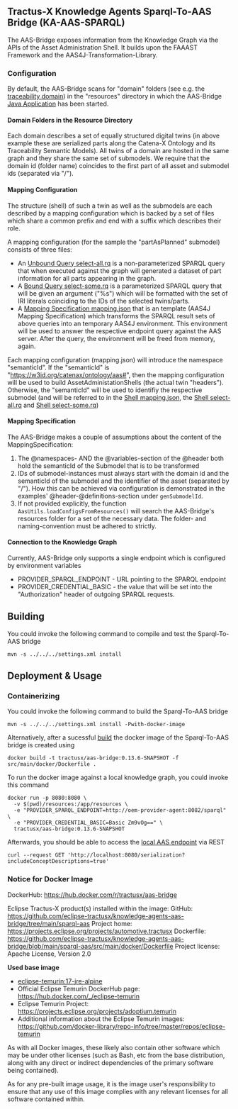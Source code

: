<!--
 * Copyright (c) 2023 SAP SE 
 * Copyright (c) 2023 T-Systems International GmbH 
 * Copyright (c) 2023 Contributors to the Eclipse Foundation
 *
 * See the NOTICE file(s) distributed with this work for additional
 * information regarding copyright ownership.
 *
 * This program and the accompanying materials are made available under the
 * terms of the Apache License, Version 2.0 which is available at
 * https://www.apache.org/licenses/LICENSE-2.0.
 *
 * Unless required by applicable law or agreed to in writing, software
 * distributed under the License is distributed on an "AS IS" BASIS, WITHOUT
 * WARRANTIES OR CONDITIONS OF ANY KIND, either express or implied. See the
 * License for the specific language governing permissions and limitations
 * under the License.
 *
 * SPDX-License-Identifier: Apache-2.0
-->

## Tractus-X Knowledge Agents Sparql-To-AAS Bridge (KA-AAS-SPARQL)

The AAS-Bridge exposes information from the Knowledge Graph via the APIs of the Asset Administration Shell. It builds
upon the FAAAST Framework and the AAS4J-Transformation-Library.

### Configuration

By default, the AAS-Bridge scans for "domain" folders (see e.g. the [traceability domain](resources/traceability)) in the "resources" directory 
in which the AAS-Bridge [Java Application](src/main/java/org/eclipse/tractusx/agents/aasbridge/AasBridge.java) has been started. 

#### Domain Folders in the Resource Directory

Each domain describes a set of equally structured digital twins (in above example these are serialized parts along the Catena-X Ontology and its Traceability Semantic Models).
All twins of a domain are hosted in the same graph and they share the same set of submodels. We require that the domain id (folder name) coincides to the 
first part of all asset and submodel ids (separated via "/").


#### Mapping Configuration

The structure (shell) of such a twin as well as the submodels are each described by a mapping configuration which is backed
by a set of files which share a common prefix and end with a suffix which describes their role.

A mapping configuration (for the sample the "partAsPlanned" submodel) consists of three files:
- An [Unbound Query select-all.rq](resources/traceability/partAsPlanned-select-all.rq) is a non-parameterized SPARQL query that when executed against the graph will generated a dataset of part information for all parts appearing in the graph.
- A [Bound Query select-some.rq](resources/traceability/partAsPlanned-select-some.rq) is a parameterized SPARQL query that will be given an argument ("%s") which will be formatted with the set of IRI literals coinciding to the IDs of the selected twins/parts.
- A [Mapping Specification mapping.json](resources/traceability/partAsPlanned-mapping.json) that is an template (AAS4J Mapping Specification) which transforms the SPARQL result sets of above queries into an temporary AAS4J environment. This environment will be used to answer the respective endpoint query against the AAS server. After the query, the environment will be freed from memory, again.

Each mapping configuration (mapping.json) will introduce the namespace "semanticId". 
If the "semanticId" is "https://w3id.org/catenax/ontology/aas#", then the mapping configuration will be used to build AssetAdministationShells (the actual twin "headers").
Otherwise, the "semanticId" will be used to identifiy the respective submodel (and will be referred to in the [Shell mapping.json](resources/traceability/aas-mapping.json), the [Shell select-all.rq](resources/traceability/aas-select-all.rq) and [Shell select-some.rq](resources/traceability/aas-select-some.rq))

#### Mapping Specification

The AAS-Bridge makes a couple of assumptions about the content of the MappingSpecification:
1. The @namespaces- AND the @variables-section of the @header both hold the semanticId of the Submodel that is to
be transformed
2. IDs of submodel-instances must always start with the domain id and the semanticId of the submodel and the identifier of
the asset (separated by "/"). How this can be achieved via configuration is demonstrated in the examples' @header-@definitions-section
under `genSubmodelId`.
3. If not provided explicitly, the function `AasUtils.loadConfigsFromResources()` will search the AAS-Bridge's resources
folder for a set of the necessary data. The folder- and naming-convention must be adhered to strictly.

#### Connection to the Knowledge Graph

Currently, AAS-Bridge only supports a single endpoint which is configured by environment variables
- PROVIDER_SPARQL_ENDPOINT - URL pointing to the SPARQL endpoint
- PROVIDER_CREDENTIAL_BASIC - the value that will be set into the "Authorization" header of outgoing SPARQL requests.

## Building

You could invoke the following command to compile and test the Sparql-To-AAS bridge

```console
mvn -s ../../../settings.xml install
```

## Deployment & Usage

### Containerizing 

You could invoke the following command to build the Sparql-To-AAS bridge

```console
mvn -s ../../../settings.xml install -Pwith-docker-image
```

Alternatively, after a sucessful [build](#building) the docker image of the Sparql-To-AAS bridge is created using

```console
docker build -t tractusx/aas-bridge:0.13.6-SNAPSHOT -f src/main/docker/Dockerfile .
```

To run the docker image against a local knowledge graph, you could invoke this command

```console
docker run -p 8080:8080 \
  -v $(pwd)/resources:/app/resources \
  -e "PROVIDER_SPARQL_ENDPOINT=http://oem-provider-agent:8082/sparql" \
  -e "PROVIDER_CREDENTIAL_BASIC=Basic Zm9vOg==" \
  tractusx/aas-bridge:0.13.6-SNAPSHOT
````

Afterwards, you should be able to access the [local AAS endpoint](http://localhost:8080/) via REST

```console
curl --request GET 'http://localhost:8080/serialization?includeConceptDescriptions=true'
```

### Notice for Docker Image

DockerHub: https://hub.docker.com/r/tractusx/aas-bridge

Eclipse Tractus-X product(s) installed within the image:
GitHub: https://github.com/eclipse-tractusx/knowledge-agents-aas-bridge/tree/main/sparql-aas
Project home: https://projects.eclipse.org/projects/automotive.tractusx
Dockerfile: https://github.com/eclipse-tractusx/knowledge-agents-aas-bridge/blob/main/sparql-aas/src/main/docker/Dockerfile
Project license: Apache License, Version 2.0


**Used base image**

- [eclipse-temurin:17-jre-alpine](https://github.com/adoptium/containers)
- Official Eclipse Temurin DockerHub page: https://hub.docker.com/_/eclipse-temurin
- Eclipse Temurin Project: https://projects.eclipse.org/projects/adoptium.temurin
- Additional information about the Eclipse Temurin images: https://github.com/docker-library/repo-info/tree/master/repos/eclipse-temurin

As with all Docker images, these likely also contain other software which may be under other licenses (such as Bash, etc from the base distribution, along with any direct or indirect dependencies of the primary software being contained).

As for any pre-built image usage, it is the image user's responsibility to ensure that any use of this image complies with any relevant licenses for all software contained within.

